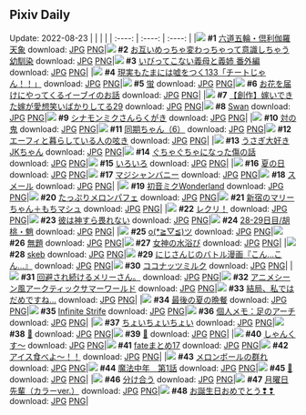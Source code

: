 ## Pixiv Daily
Update: 2022-08-23
|      |      |      |
| :----: | :----: | :----: |
|![](https://pixiv.microyu.workers.dev/c/240x480/img-master/img/2022/08/21/00/51/59/100641161_p0_master1200.jpg) **#1** [六道五輪・倶利伽羅天象](https://www.pixiv.net/artworks/100641161) download: [JPG](https://pixiv.microyu.workers.dev/img-original/img/2022/08/21/00/51/59/100641161_p0.jpg) [PNG](https://pixiv.microyu.workers.dev/img-original/img/2022/08/21/00/51/59/100641161_p0.png)|![](https://pixiv.microyu.workers.dev/c/240x480/img-master/img/2022/08/21/00/00/28/100639409_p0_master1200.jpg) **#2** [お互いめっちゃ変わっちゃって意識しちゃう幼馴染](https://www.pixiv.net/artworks/100639409) download: [JPG](https://pixiv.microyu.workers.dev/img-original/img/2022/08/21/00/00/28/100639409_p0.jpg) [PNG](https://pixiv.microyu.workers.dev/img-original/img/2022/08/21/00/00/28/100639409_p0.png)|![](https://pixiv.microyu.workers.dev/c/240x480/img-master/img/2022/08/21/00/03/25/100639645_p0_master1200.jpg) **#3** [いびってこない義母と義姉 番外編](https://www.pixiv.net/artworks/100639645) download: [JPG](https://pixiv.microyu.workers.dev/img-original/img/2022/08/21/00/03/25/100639645_p0.jpg) [PNG](https://pixiv.microyu.workers.dev/img-original/img/2022/08/21/00/03/25/100639645_p0.png)|
|![](https://pixiv.microyu.workers.dev/c/240x480/img-master/img/2022/08/21/18/04/02/100657104_p0_master1200.jpg) **#4** [現実もたまには嘘をつく133「チートじゃん！！」](https://www.pixiv.net/artworks/100657104) download: [JPG](https://pixiv.microyu.workers.dev/img-original/img/2022/08/21/18/04/02/100657104_p0.jpg) [PNG](https://pixiv.microyu.workers.dev/img-original/img/2022/08/21/18/04/02/100657104_p0.png)|![](https://pixiv.microyu.workers.dev/c/240x480/img-master/img/2022/08/21/00/00/17/100639347_p0_master1200.jpg) **#5** [蛍](https://www.pixiv.net/artworks/100639347) download: [JPG](https://pixiv.microyu.workers.dev/img-original/img/2022/08/21/00/00/17/100639347_p0.jpg) [PNG](https://pixiv.microyu.workers.dev/img-original/img/2022/08/21/00/00/17/100639347_p0.png)|![](https://pixiv.microyu.workers.dev/c/240x480/img-master/img/2022/08/22/00/01/26/100668833_p0_master1200.jpg) **#6** [お花を届けにやってくるイーブイのお話](https://www.pixiv.net/artworks/100668833) download: [JPG](https://pixiv.microyu.workers.dev/img-original/img/2022/08/22/00/01/26/100668833_p0.jpg) [PNG](https://pixiv.microyu.workers.dev/img-original/img/2022/08/22/00/01/26/100668833_p0.png)|
|![](https://pixiv.microyu.workers.dev/c/240x480/img-master/img/2022/08/21/00/01/19/100639525_p0_master1200.jpg) **#7** [【創作】嫁いできた嫁が愛想笑いばかりしてる29](https://www.pixiv.net/artworks/100639525) download: [JPG](https://pixiv.microyu.workers.dev/img-original/img/2022/08/21/00/01/19/100639525_p0.jpg) [PNG](https://pixiv.microyu.workers.dev/img-original/img/2022/08/21/00/01/19/100639525_p0.png)|![](https://pixiv.microyu.workers.dev/c/240x480/img-master/img/2022/08/21/03/50/16/100641849_p0_master1200.jpg) **#8** [Swan](https://www.pixiv.net/artworks/100641849) download: [JPG](https://pixiv.microyu.workers.dev/img-original/img/2022/08/21/03/50/16/100641849_p0.jpg) [PNG](https://pixiv.microyu.workers.dev/img-original/img/2022/08/21/03/50/16/100641849_p0.png)|![](https://pixiv.microyu.workers.dev/c/240x480/img-master/img/2022/08/21/00/00/27/100639404_p0_master1200.jpg) **#9** [シナモンミクさんらくがき](https://www.pixiv.net/artworks/100639404) download: [JPG](https://pixiv.microyu.workers.dev/img-original/img/2022/08/21/00/00/27/100639404_p0.jpg) [PNG](https://pixiv.microyu.workers.dev/img-original/img/2022/08/21/00/00/27/100639404_p0.png)|
|![](https://pixiv.microyu.workers.dev/c/240x480/img-master/img/2022/08/22/00/04/47/100668975_p0_master1200.jpg) **#10** [対の鬼](https://www.pixiv.net/artworks/100668975) download: [JPG](https://pixiv.microyu.workers.dev/img-original/img/2022/08/22/00/04/47/100668975_p0.jpg) [PNG](https://pixiv.microyu.workers.dev/img-original/img/2022/08/22/00/04/47/100668975_p0.png)|![](https://pixiv.microyu.workers.dev/c/240x480/img-master/img/2022/08/22/08/07/17/100675703_p0_master1200.jpg) **#11** [同期ちゃん（6）](https://www.pixiv.net/artworks/100675703) download: [JPG](https://pixiv.microyu.workers.dev/img-original/img/2022/08/22/08/07/17/100675703_p0.jpg) [PNG](https://pixiv.microyu.workers.dev/img-original/img/2022/08/22/08/07/17/100675703_p0.png)|![](https://pixiv.microyu.workers.dev/c/240x480/img-master/img/2022/08/21/00/48/21/100641079_p0_master1200.jpg) **#12** [エーフィと暮らしている人の呟き](https://www.pixiv.net/artworks/100641079) download: [JPG](https://pixiv.microyu.workers.dev/img-original/img/2022/08/21/00/48/21/100641079_p0.jpg) [PNG](https://pixiv.microyu.workers.dev/img-original/img/2022/08/21/00/48/21/100641079_p0.png)|
|![](https://pixiv.microyu.workers.dev/c/240x480/img-master/img/2022/08/21/00/37/07/100640813_p0_master1200.jpg) **#13** [うさぎ大好きJKちゃん](https://www.pixiv.net/artworks/100640813) download: [JPG](https://pixiv.microyu.workers.dev/img-original/img/2022/08/21/00/37/07/100640813_p0.jpg) [PNG](https://pixiv.microyu.workers.dev/img-original/img/2022/08/21/00/37/07/100640813_p0.png)|![](https://pixiv.microyu.workers.dev/c/240x480/img-master/img/2022/08/22/07/00/08/100675068_p0_master1200.jpg) **#14** [ぐちゃぐちゃになった傷の話](https://www.pixiv.net/artworks/100675068) download: [JPG](https://pixiv.microyu.workers.dev/img-original/img/2022/08/22/07/00/08/100675068_p0.jpg) [PNG](https://pixiv.microyu.workers.dev/img-original/img/2022/08/22/07/00/08/100675068_p0.png)|![](https://pixiv.microyu.workers.dev/c/240x480/img-master/img/2022/08/22/18/28/38/100683727_p0_master1200.jpg) **#15** [いろいろ](https://www.pixiv.net/artworks/100683727) download: [JPG](https://pixiv.microyu.workers.dev/img-original/img/2022/08/22/18/28/38/100683727_p0.jpg) [PNG](https://pixiv.microyu.workers.dev/img-original/img/2022/08/22/18/28/38/100683727_p0.png)|
|![](https://pixiv.microyu.workers.dev/c/240x480/img-master/img/2022/08/21/00/00/28/100639413_p0_master1200.jpg) **#16** [夏の日](https://www.pixiv.net/artworks/100639413) download: [JPG](https://pixiv.microyu.workers.dev/img-original/img/2022/08/21/00/00/28/100639413_p0.jpg) [PNG](https://pixiv.microyu.workers.dev/img-original/img/2022/08/21/00/00/28/100639413_p0.png)|![](https://pixiv.microyu.workers.dev/c/240x480/img-master/img/2022/08/22/00/00/15/100668670_p0_master1200.jpg) **#17** [マジシャンバニー](https://www.pixiv.net/artworks/100668670) download: [JPG](https://pixiv.microyu.workers.dev/img-original/img/2022/08/22/00/00/15/100668670_p0.jpg) [PNG](https://pixiv.microyu.workers.dev/img-original/img/2022/08/22/00/00/15/100668670_p0.png)|![](https://pixiv.microyu.workers.dev/c/240x480/img-master/img/2022/08/21/00/00/20/100639369_p0_master1200.jpg) **#18** [スメール](https://www.pixiv.net/artworks/100639369) download: [JPG](https://pixiv.microyu.workers.dev/img-original/img/2022/08/21/00/00/20/100639369_p0.jpg) [PNG](https://pixiv.microyu.workers.dev/img-original/img/2022/08/21/00/00/20/100639369_p0.png)|
|![](https://pixiv.microyu.workers.dev/c/240x480/img-master/img/2022/08/21/19/00/00/100658729_p0_master1200.jpg) **#19** [初音ミクWonderland](https://www.pixiv.net/artworks/100658729) download: [JPG](https://pixiv.microyu.workers.dev/img-original/img/2022/08/21/19/00/00/100658729_p0.jpg) [PNG](https://pixiv.microyu.workers.dev/img-original/img/2022/08/21/19/00/00/100658729_p0.png)|![](https://pixiv.microyu.workers.dev/c/240x480/img-master/img/2022/08/21/20/30/01/100661386_p0_master1200.jpg) **#20** [たっぷりメロンパフェ](https://www.pixiv.net/artworks/100661386) download: [JPG](https://pixiv.microyu.workers.dev/img-original/img/2022/08/21/20/30/01/100661386_p0.jpg) [PNG](https://pixiv.microyu.workers.dev/img-original/img/2022/08/21/20/30/01/100661386_p0.png)|![](https://pixiv.microyu.workers.dev/c/240x480/img-master/img/2022/08/22/18/24/09/100683631_p0_master1200.jpg) **#21** [新宿のマリーちゃん＋もちマシュ](https://www.pixiv.net/artworks/100683631) download: [JPG](https://pixiv.microyu.workers.dev/img-original/img/2022/08/22/18/24/09/100683631_p0.jpg) [PNG](https://pixiv.microyu.workers.dev/img-original/img/2022/08/22/18/24/09/100683631_p0.png)|
|![](https://pixiv.microyu.workers.dev/c/240x480/img-master/img/2022/08/21/00/00/46/100639478_p0_master1200.jpg) **#22** [レクリ！](https://www.pixiv.net/artworks/100639478) download: [JPG](https://pixiv.microyu.workers.dev/img-original/img/2022/08/21/00/00/46/100639478_p0.jpg) [PNG](https://pixiv.microyu.workers.dev/img-original/img/2022/08/21/00/00/46/100639478_p0.png)|![](https://pixiv.microyu.workers.dev/c/240x480/img-master/img/2022/08/22/00/10/28/100669196_p0_master1200.jpg) **#23** [彼は神すら畏れない](https://www.pixiv.net/artworks/100669196) download: [JPG](https://pixiv.microyu.workers.dev/img-original/img/2022/08/22/00/10/28/100669196_p0.jpg) [PNG](https://pixiv.microyu.workers.dev/img-original/img/2022/08/22/00/10/28/100669196_p0.png)|![](https://pixiv.microyu.workers.dev/c/240x480/img-master/img/2022/08/22/01/58/55/100668734_p0_master1200.jpg) **#24** [28-29日目/胡桃・魈](https://www.pixiv.net/artworks/100668734) download: [JPG](https://pixiv.microyu.workers.dev/img-original/img/2022/08/22/01/58/55/100668734_p0.jpg) [PNG](https://pixiv.microyu.workers.dev/img-original/img/2022/08/22/01/58/55/100668734_p0.png)|
|![](https://pixiv.microyu.workers.dev/c/240x480/img-master/img/2022/08/21/00/00/11/100639318_p0_master1200.jpg) **#25** [o(*≧▽≦)ツ](https://www.pixiv.net/artworks/100639318) download: [JPG](https://pixiv.microyu.workers.dev/img-original/img/2022/08/21/00/00/11/100639318_p0.jpg) [PNG](https://pixiv.microyu.workers.dev/img-original/img/2022/08/21/00/00/11/100639318_p0.png)|![](https://pixiv.microyu.workers.dev/c/240x480/img-master/img/2022/08/21/01/59/29/100642599_p0_master1200.jpg) **#26** [無題](https://www.pixiv.net/artworks/100642599) download: [JPG](https://pixiv.microyu.workers.dev/img-original/img/2022/08/21/01/59/29/100642599_p0.jpg) [PNG](https://pixiv.microyu.workers.dev/img-original/img/2022/08/21/01/59/29/100642599_p0.png)|![](https://pixiv.microyu.workers.dev/c/240x480/img-master/img/2022/08/21/00/40/39/100640894_p0_master1200.jpg) **#27** [女神の水浴び](https://www.pixiv.net/artworks/100640894) download: [JPG](https://pixiv.microyu.workers.dev/img-original/img/2022/08/21/00/40/39/100640894_p0.jpg) [PNG](https://pixiv.microyu.workers.dev/img-original/img/2022/08/21/00/40/39/100640894_p0.png)|
|![](https://pixiv.microyu.workers.dev/c/240x480/img-master/img/2022/08/21/00/00/12/100639326_p0_master1200.jpg) **#28** [skeb](https://www.pixiv.net/artworks/100639326) download: [JPG](https://pixiv.microyu.workers.dev/img-original/img/2022/08/21/00/00/12/100639326_p0.jpg) [PNG](https://pixiv.microyu.workers.dev/img-original/img/2022/08/21/00/00/12/100639326_p0.png)|![](https://pixiv.microyu.workers.dev/c/240x480/img-master/img/2022/08/21/04/38/25/100644574_p0_master1200.jpg) **#29** [にじさんじのバトル漫画『こん…こん…』](https://www.pixiv.net/artworks/100644574) download: [JPG](https://pixiv.microyu.workers.dev/img-original/img/2022/08/21/04/38/25/100644574_p0.jpg) [PNG](https://pixiv.microyu.workers.dev/img-original/img/2022/08/21/04/38/25/100644574_p0.png)|![](https://pixiv.microyu.workers.dev/c/240x480/img-master/img/2022/08/21/20/10/54/100660788_p0_master1200.jpg) **#30** [ココナッツミルク](https://www.pixiv.net/artworks/100660788) download: [JPG](https://pixiv.microyu.workers.dev/img-original/img/2022/08/21/20/10/54/100660788_p0.jpg) [PNG](https://pixiv.microyu.workers.dev/img-original/img/2022/08/21/20/10/54/100660788_p0.png)|
|![](https://pixiv.microyu.workers.dev/c/240x480/img-master/img/2022/08/21/07/59/11/100646137_p0_master1200.jpg) **#31** [回避され続けるメリーさん。](https://www.pixiv.net/artworks/100646137) download: [JPG](https://pixiv.microyu.workers.dev/img-original/img/2022/08/21/07/59/11/100646137_p0.jpg) [PNG](https://pixiv.microyu.workers.dev/img-original/img/2022/08/21/07/59/11/100646137_p0.png)|![](https://pixiv.microyu.workers.dev/c/240x480/img-master/img/2022/08/21/23/08/37/100666744_p0_master1200.jpg) **#32** [アニメシーン風アークティックサマーワールド](https://www.pixiv.net/artworks/100666744) download: [JPG](https://pixiv.microyu.workers.dev/img-original/img/2022/08/21/23/08/37/100666744_p0.jpg) [PNG](https://pixiv.microyu.workers.dev/img-original/img/2022/08/21/23/08/37/100666744_p0.png)|![](https://pixiv.microyu.workers.dev/c/240x480/img-master/img/2022/08/21/00/00/09/100639308_p0_master1200.jpg) **#33** [結局、私ではだめですね…](https://www.pixiv.net/artworks/100639308) download: [JPG](https://pixiv.microyu.workers.dev/img-original/img/2022/08/21/00/00/09/100639308_p0.jpg) [PNG](https://pixiv.microyu.workers.dev/img-original/img/2022/08/21/00/00/09/100639308_p0.png)|
|![](https://pixiv.microyu.workers.dev/c/240x480/img-master/img/2022/08/22/14/06/59/100679801_p0_master1200.jpg) **#34** [最後の夏の晩餐](https://www.pixiv.net/artworks/100679801) download: [JPG](https://pixiv.microyu.workers.dev/img-original/img/2022/08/22/14/06/59/100679801_p0.jpg) [PNG](https://pixiv.microyu.workers.dev/img-original/img/2022/08/22/14/06/59/100679801_p0.png)|![](https://pixiv.microyu.workers.dev/c/240x480/img-master/img/2022/08/21/00/20/30/100640263_p0_master1200.jpg) **#35** [Infinite Strife](https://www.pixiv.net/artworks/100640263) download: [JPG](https://pixiv.microyu.workers.dev/img-original/img/2022/08/21/00/20/30/100640263_p0.jpg) [PNG](https://pixiv.microyu.workers.dev/img-original/img/2022/08/21/00/20/30/100640263_p0.png)|![](https://pixiv.microyu.workers.dev/c/240x480/img-master/img/2022/08/22/08/00/03/100675628_p0_master1200.jpg) **#36** [個人メモ：足のアーチ](https://www.pixiv.net/artworks/100675628) download: [JPG](https://pixiv.microyu.workers.dev/img-original/img/2022/08/22/08/00/03/100675628_p0.jpg) [PNG](https://pixiv.microyu.workers.dev/img-original/img/2022/08/22/08/00/03/100675628_p0.png)|
|![](https://pixiv.microyu.workers.dev/c/240x480/img-master/img/2022/08/21/00/58/48/100641312_p0_master1200.jpg) **#37** [ちょいちょいちょい](https://www.pixiv.net/artworks/100641312) download: [JPG](https://pixiv.microyu.workers.dev/img-original/img/2022/08/21/00/58/48/100641312_p0.jpg) [PNG](https://pixiv.microyu.workers.dev/img-original/img/2022/08/21/00/58/48/100641312_p0.png)|![](https://pixiv.microyu.workers.dev/c/240x480/img-master/img/2022/08/22/22/52/01/100690401_p0_master1200.jpg) **#38** [🔱](https://www.pixiv.net/artworks/100690401) download: [JPG](https://pixiv.microyu.workers.dev/img-original/img/2022/08/22/22/52/01/100690401_p0.jpg) [PNG](https://pixiv.microyu.workers.dev/img-original/img/2022/08/22/22/52/01/100690401_p0.png)|![](https://pixiv.microyu.workers.dev/c/240x480/img-master/img/2022/08/21/19/26/41/100659464_p0_master1200.jpg) **#39** [🦂](https://www.pixiv.net/artworks/100659464) download: [JPG](https://pixiv.microyu.workers.dev/img-original/img/2022/08/21/19/26/41/100659464_p0.jpg) [PNG](https://pixiv.microyu.workers.dev/img-original/img/2022/08/21/19/26/41/100659464_p0.png)|
|![](https://pixiv.microyu.workers.dev/c/240x480/img-master/img/2022/08/21/00/00/05/100639284_p0_master1200.jpg) **#40** [しゃんくす～](https://www.pixiv.net/artworks/100639284) download: [JPG](https://pixiv.microyu.workers.dev/img-original/img/2022/08/21/00/00/05/100639284_p0.jpg) [PNG](https://pixiv.microyu.workers.dev/img-original/img/2022/08/21/00/00/05/100639284_p0.png)|![](https://pixiv.microyu.workers.dev/c/240x480/img-master/img/2022/08/21/00/56/35/100641251_p0_master1200.jpg) **#41** [fateまとめ17](https://www.pixiv.net/artworks/100641251) download: [JPG](https://pixiv.microyu.workers.dev/img-original/img/2022/08/21/00/56/35/100641251_p0.jpg) [PNG](https://pixiv.microyu.workers.dev/img-original/img/2022/08/21/00/56/35/100641251_p0.png)|![](https://pixiv.microyu.workers.dev/c/240x480/img-master/img/2022/08/21/00/34/07/100640738_p0_master1200.jpg) **#42** [アイス食べよ～！！](https://www.pixiv.net/artworks/100640738) download: [JPG](https://pixiv.microyu.workers.dev/img-original/img/2022/08/21/00/34/07/100640738_p0.jpg) [PNG](https://pixiv.microyu.workers.dev/img-original/img/2022/08/21/00/34/07/100640738_p0.png)|
|![](https://pixiv.microyu.workers.dev/c/240x480/img-master/img/2022/08/22/20/30/01/100686450_p0_master1200.jpg) **#43** [メロンボールの群れ](https://www.pixiv.net/artworks/100686450) download: [JPG](https://pixiv.microyu.workers.dev/img-original/img/2022/08/22/20/30/01/100686450_p0.jpg) [PNG](https://pixiv.microyu.workers.dev/img-original/img/2022/08/22/20/30/01/100686450_p0.png)|![](https://pixiv.microyu.workers.dev/c/240x480/img-master/img/2022/08/22/02/10/44/100672086_p0_master1200.jpg) **#44** [魔法中年　第1話](https://www.pixiv.net/artworks/100672086) download: [JPG](https://pixiv.microyu.workers.dev/img-original/img/2022/08/22/02/10/44/100672086_p0.jpg) [PNG](https://pixiv.microyu.workers.dev/img-original/img/2022/08/22/02/10/44/100672086_p0.png)|![](https://pixiv.microyu.workers.dev/c/240x480/img-master/img/2022/08/22/00/00/07/100668623_p0_master1200.jpg) **#45** [🎀](https://www.pixiv.net/artworks/100668623) download: [JPG](https://pixiv.microyu.workers.dev/img-original/img/2022/08/22/00/00/07/100668623_p0.jpg) [PNG](https://pixiv.microyu.workers.dev/img-original/img/2022/08/22/00/00/07/100668623_p0.png)|
|![](https://pixiv.microyu.workers.dev/c/240x480/img-master/img/2022/08/22/07/55/36/100668660_p0_master1200.jpg) **#46** [分け合う](https://www.pixiv.net/artworks/100668660) download: [JPG](https://pixiv.microyu.workers.dev/img-original/img/2022/08/22/07/55/36/100668660_p0.jpg) [PNG](https://pixiv.microyu.workers.dev/img-original/img/2022/08/22/07/55/36/100668660_p0.png)|![](https://pixiv.microyu.workers.dev/c/240x480/img-master/img/2022/08/22/00/02/45/100668888_p0_master1200.jpg) **#47** [月曜日先輩（カラーver.）](https://www.pixiv.net/artworks/100668888) download: [JPG](https://pixiv.microyu.workers.dev/img-original/img/2022/08/22/00/02/45/100668888_p0.jpg) [PNG](https://pixiv.microyu.workers.dev/img-original/img/2022/08/22/00/02/45/100668888_p0.png)|![](https://pixiv.microyu.workers.dev/c/240x480/img-master/img/2022/08/22/00/51/14/100670481_p0_master1200.jpg) **#48** [お誕生日おめでとう❢❢](https://www.pixiv.net/artworks/100670481) download: [JPG](https://pixiv.microyu.workers.dev/img-original/img/2022/08/22/00/51/14/100670481_p0.jpg) [PNG](https://pixiv.microyu.workers.dev/img-original/img/2022/08/22/00/51/14/100670481_p0.png)|
